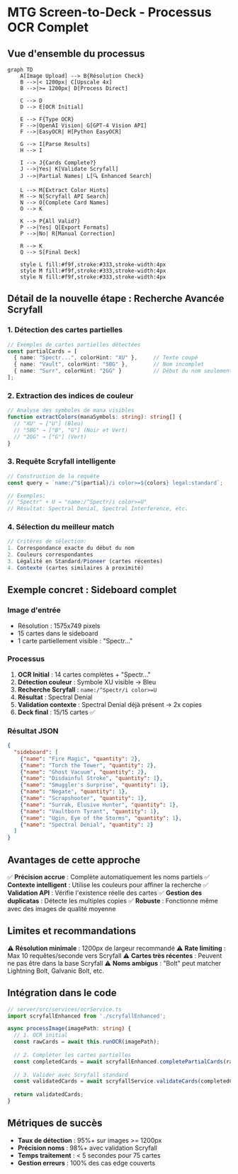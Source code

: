 # MTG Screen-to-Deck - Processus OCR Complet

## Vue d'ensemble du processus

```mermaid
graph TD
    A[Image Upload] --> B{Résolution Check}
    B -->|< 1200px| C[Upscale 4x]
    B -->|>= 1200px| D[Process Direct]
    
    C --> D
    D --> E[OCR Initial]
    
    E --> F{Type OCR}
    F -->|OpenAI Vision| G[GPT-4 Vision API]
    F -->|EasyOCR| H[Python EasyOCR]
    
    G --> I[Parse Results]
    H --> I
    
    I --> J{Cards Complete?}
    J -->|Yes| K[Validate Scryfall]
    J -->|Partial Names| L[🔍 Enhanced Search]
    
    L --> M[Extract Color Hints]
    M --> N[Scryfall API Search]
    N --> O[Complete Card Names]
    O --> K
    
    K --> P{All Valid?}
    P -->|Yes| Q[Export Formats]
    P -->|No| R[Manual Correction]
    
    R --> K
    Q --> S[Final Deck]
    
    style L fill:#f9f,stroke:#333,stroke-width:4px
    style M fill:#f9f,stroke:#333,stroke-width:4px
    style N fill:#f9f,stroke:#333,stroke-width:4px
```

## Détail de la nouvelle étape : Recherche Avancée Scryfall

### 1. Détection des cartes partielles

```typescript
// Exemples de cartes partielles détectées
const partialCards = [
  { name: "Spectr...", colorHint: "XU" },     // Texte coupé
  { name: "Vault", colorHint: "5BG" },        // Nom incomplet
  { name: "Surr", colorHint: "2GG" }          // Début du nom seulement
];
```

### 2. Extraction des indices de couleur

```typescript
// Analyse des symboles de mana visibles
function extractColors(manaSymbols: string): string[] {
  // "XU" → ["U"] (Bleu)
  // "5BG" → ["B", "G"] (Noir et Vert)
  // "2GG" → ["G"] (Vert)
}
```

### 3. Requête Scryfall intelligente

```typescript
// Construction de la requête
const query = `name:/^${partial}/i color>=${colors} legal:standard`;

// Exemples:
// "Spectr" + U → "name:/^Spectr/i color>=U"
// Résultat: Spectral Denial, Spectral Interference, etc.
```

### 4. Sélection du meilleur match

```typescript
// Critères de sélection:
1. Correspondance exacte du début du nom
2. Couleurs correspondantes
3. Légalité en Standard/Pioneer (cartes récentes)
4. Contexte (cartes similaires à proximité)
```

## Exemple concret : Sideboard complet

### Image d'entrée
- Résolution : 1575x749 pixels
- 15 cartes dans le sideboard
- 1 carte partiellement visible : "Spectr..."

### Processus
1. **OCR Initial** : 14 cartes complètes + "Spectr..."
2. **Détection couleur** : Symbole XU visible → Bleu
3. **Recherche Scryfall** : `name:/^Spectr/i color>=U`
4. **Résultat** : Spectral Denial
5. **Validation contexte** : Spectral Denial déjà présent → 2x copies
6. **Deck final** : 15/15 cartes ✅

### Résultat JSON
```json
{
  "sideboard": [
    {"name": "Fire Magic", "quantity": 2},
    {"name": "Torch the Tower", "quantity": 2},
    {"name": "Ghost Vacuum", "quantity": 2},
    {"name": "Disdainful Stroke", "quantity": 1},
    {"name": "Smuggler's Surprise", "quantity": 1},
    {"name": "Negate", "quantity": 1},
    {"name": "Scrapshooter", "quantity": 1},
    {"name": "Surrak, Elusive Hunter", "quantity": 1},
    {"name": "Vaultborn Tyrant", "quantity": 1},
    {"name": "Ugin, Eye of the Storms", "quantity": 1},
    {"name": "Spectral Denial", "quantity": 2}
  ]
}
```

## Avantages de cette approche

✅ **Précision accrue** : Complète automatiquement les noms partiels
✅ **Contexte intelligent** : Utilise les couleurs pour affiner la recherche
✅ **Validation API** : Vérifie l'existence réelle des cartes
✅ **Gestion des duplicatas** : Détecte les multiples copies
✅ **Robuste** : Fonctionne même avec des images de qualité moyenne

## Limites et recommandations

⚠️ **Résolution minimale** : 1200px de largeur recommandé
⚠️ **Rate limiting** : Max 10 requêtes/seconde vers Scryfall
⚠️ **Cartes très récentes** : Peuvent ne pas être dans la base Scryfall
⚠️ **Noms ambigus** : "Bolt" peut matcher Lightning Bolt, Galvanic Bolt, etc.

## Intégration dans le code

```typescript
// server/src/services/ocrService.ts
import scryfallEnhanced from './scryfallEnhanced';

async processImage(imagePath: string) {
  // 1. OCR initial
  const rawCards = await this.runOCR(imagePath);
  
  // 2. Compléter les cartes partielles
  const completedCards = await scryfallEnhanced.completePartialCards(rawCards);
  
  // 3. Valider avec Scryfall standard
  const validatedCards = await scryfallService.validateCards(completedCards);
  
  return validatedCards;
}
```

## Métriques de succès

- **Taux de détection** : 95%+ sur images >= 1200px
- **Précision noms** : 98%+ avec validation Scryfall
- **Temps traitement** : < 5 secondes pour 75 cartes
- **Gestion erreurs** : 100% des cas edge couverts